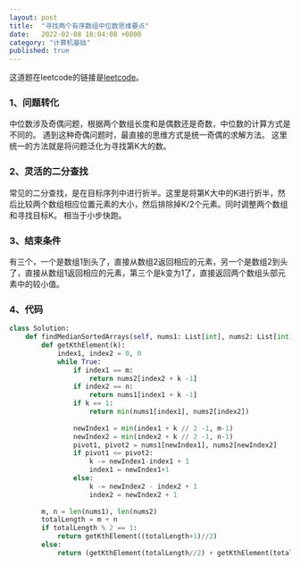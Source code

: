 ```yaml
---
layout: post
title:  "寻找两个有序数组中位数思维要点"
date:   2022-02-08 10:04:08 +0800
category: "计算机基础"
published: true
---
```


这道题在leetcode的链接是[leetcode](https://leetcode-cn.com/problems/median-of-two-sorted-arrays/)。



### 1、问题转化
中位数涉及奇偶问题，根据两个数组长度和是偶数还是奇数，中位数的计算方式是不同的。
遇到这种奇偶问题时，最直接的思维方式是统一奇偶的求解方法。
这里统一的方法就是将问题泛化为寻找第K大的数。

<!--more-->

### 2、灵活的二分查找
常见的二分查找，是在目标序列中进行折半。这里是将第K大中的K进行折半，然后比较两个数组相应位置元素的大小，然后排除掉K/2个元素。同时调整两个数组和寻找目标K。
相当于小步快跑。

### 3、结束条件
有三个，一个是数组1到头了，直接从数组2返回相应的元素，另一个是数组2到头了，直接从数组1返回相应的元素，第三个是k变为1了，直接返回两个数组头部元素中的较小值。

### 4、代码

```python
class Solution:
    def findMedianSortedArrays(self, nums1: List[int], nums2: List[int]) -> float:
        def getKthElement(k):
            index1, index2 = 0, 0
            while True:
                if index1 == m:
                    return nums2[index2 + k -1]
                if index2 == n:
                    return nums1[index1 + k -1]
                if k == 1:
                    return min(nums1[index1], nums2[index2])
                
                newIndex1 = min(index1 + k // 2 -1, m-1)
                newIndex2 = min(index2 + k // 2 -1, n-1)
                pivot1, pivot2 = nums1[newIndex1], nums2[newIndex2]
                if pivot1 <= pivot2:
                    k -= newIndex1-index1 + 1
                    index1 = newIndex1+1
                else:
                    k -= newIndex2 - index2 + 1
                    index2 = newIndex2 + 1
        
        m, n = len(nums1), len(nums2)
        totalLength = m + n
        if totalLength % 2 == 1:
            return getKthElement((totalLength+1)//2)
        else:
            return (getKthElement(totalLength//2) + getKthElement(totalLength//2 + 1)) / 2
```